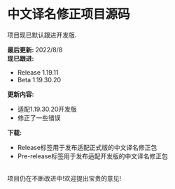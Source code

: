 # 中文译名修正项目源码

项目现已默认跟进开发版.

<b>最后更新: </b>2022/8/8<br>
<b>现已跟进:</b>
- Release 1.19.11
- Beta 1.19.30.20

<b>更新内容:</b>

- 适配1.19.30.20开发版
- 修正了一些错误

<b>下载:</b>
- Release标签用于发布适配正式版的中文译名修正包
- Pre-release标签用于发布适配开发版的中文译名修正包

<br>
项目仍在不断改进中!欢迎提出宝贵的意见!
